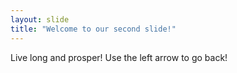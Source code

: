 ```yaml
---
layout: slide
title: "Welcome to our second slide!"
---
```

Live long and prosper!
Use the left arrow to go back!
